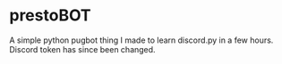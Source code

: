 # prestoBOT
A simple python pugbot thing I made to learn discord.py in a few hours.
Discord token has since been changed.
